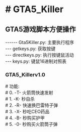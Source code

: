 ﻿<h1># GTA5_Killer</h1>
<h2>GTA5游戏脚本方便操作</h2>
------ Gta5Killer.py: 主要执行程序<br/>
--- getkeys.py: 获取按键<br/>
--- directkeys.py: 执行按键鼠活动<br/>
--- keys.py: 键鼠16进制对照表<br/>
<h3>GTA5_Killerv1.0</h3>
# 功能: <br/>
#   0. -T- 火箭筒快速发射<br/>
#   1. -K- 秒自杀<br/>
#   2. -R- 快速换巴雷特子弹<br/>
#   3. -X- 秒吃CEO药品<br/>
#   4. -B- 秒购买护甲<br/>
#   5. -0- 秒购买火箭筒子弹<br/>